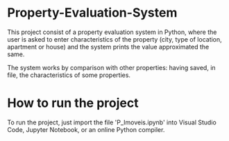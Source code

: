 # Property-Evaluation-System
This project consist of a property evaluation system in Python, where the user is asked to enter characteristics of the
property (city, type of location, apartment or house) and the system prints the value approximated the same.

The system works by comparison with other properties: having saved, in file, the characteristics of some
properties.

# How to run the project

To run the project, just import the file 'P_Imoveis.ipynb' into Visual Studio Code, Jupyter Notebook, or an online Python compiler.
